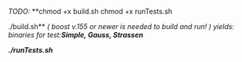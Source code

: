 _TODO:_
**chmod +x build.sh
chmod +x runTests.sh
<!-- -->
./build.sh**
_( boost v.155 or newer is needed to build and run! )_
_yields: binaries for test:**Simple, Gauss, Strassen**_

**_./runTests.sh_**


